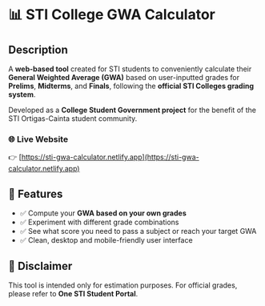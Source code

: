 # 📊 STI College GWA Calculator

## Description

A **web-based tool** created for STI students to conveniently calculate their **General Weighted Average (GWA)** based on user-inputted grades for **Prelims**, **Midterms**, and **Finals**, following the **official STI Colleges grading system**.

Developed as a **College Student Government project** for the benefit of the STI Ortigas-Cainta student community.

### 🌐 Live Website

👉 [https://sti-gwa-calculator.netlify.app](https://sti-gwa-calculator.netlify.app)

## 🎯 Features

- ✅ Compute your **GWA based on your own grades**
- ✅ Experiment with different grade combinations
- ✅ See what score you need to pass a subject or reach your target GWA
- ✅ Clean, desktop and mobile-friendly user interface

## 📢 Disclaimer

This tool is intended only for estimation purposes. For official grades, please refer to **One STI Student Portal**.

